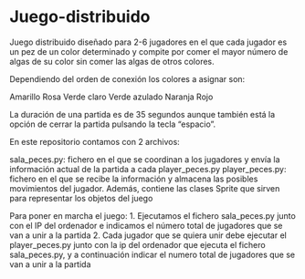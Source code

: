 # Juego-distribuido
Juego distribuido diseñado para 2-6 jugadores en el que cada jugador es un pez de un color determinado y compite por comer el mayor número de algas de su color sin comer las algas de otros colores.

Dependiendo del orden de conexión los colores a asignar son:

Amarillo Rosa Verde claro Verde azulado Naranja Rojo

La duración de una partida es de 35 segundos aunque también está la opción de cerrar la partida pulsando la tecla “espacio”.

En este repositorio contamos con 2 archivos:

sala_peces.py: fichero en el que se coordinan a los jugadores y envía la información actual de la partida a cada player_peces.py player_peces.py: fichero en el que se recibe la información y almacena las posibles movimientos del jugador. Además, contiene las clases Sprite que sirven para representar los objetos del juego

Para poner en marcha el juego:
    1. Ejecutamos el fichero sala_peces.py junto con el IP del ordenador e indicamos el número total de jugadores que se van a unir a la partida
    2. Cada jugador que se quiera unir debe ejecutar el player_peces.py junto con la ip del ordenador que ejecuta el fichero sala_peces.py, y a continuación indicar el numero total de             jugadores que se van a unir a la partida
